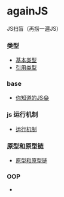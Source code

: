 # againJS
JS扫盲（再捞一遍JS）

### 类型
  - [基本类型](https://github.com/lurenacm/againJS/blob/main/js/%E7%B1%BB%E5%9E%8B/%E5%9F%BA%E6%9C%AC%E7%B1%BB%E5%9E%8B.md)
  - [引用类型](https://github.com/lurenacm/againJS/blob/main/js/%E7%B1%BB%E5%9E%8B/%E5%BC%95%E7%94%A8%E7%B1%BB%E5%9E%8B.md)
  
### base
  - [你知道的JS😂](https://github.com/lurenacm/againJS/blob/main/js/base/base.md)

### js 运行机制
* [运行机制](https://github.com/lurenacm/againJS/blob/main/js/js%E8%BF%90%E8%A1%8C%E6%9C%BA%E5%88%B6/.md)

### 原型和原型链
* [原型和原型链](https://github.com/lurenacm/againJS/blob/main/js/%E5%8E%9F%E5%9E%8B%E5%92%8C%E5%8E%9F%E5%9E%8B%E9%93%BE/.md)

### OOP
* 
